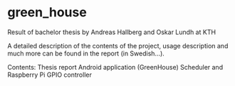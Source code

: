 green_house
===========

Result of bachelor thesis by Andreas Hallberg and Oskar Lundh at KTH

A detailed description of the contents of the project, usage description and much more can be found in the report (in Swedish...).

Contents:
  Thesis report
  Android application (GreenHouse)
  Scheduler and Raspberry Pi GPIO controller
